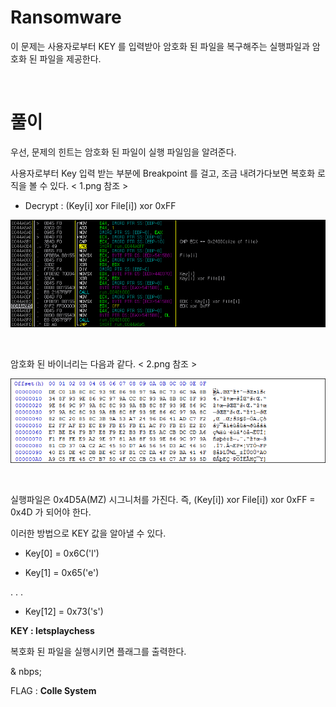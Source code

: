 
# Ransomware

이 문제는 사용자로부터 KEY 를 입력받아 암호화 된 파일을 복구해주는 실행파일과 암호화 된 파일을 제공한다.

&nbsp;
# 풀이

우선, 문제의 힌트는 암호화 된 파일이 실행 파일임을 알려준다.


사용자로부터 Key 입력 받는 부분에 Breakpoint 를 걸고, 조금 내려가다보면 복호화 로직을 볼 수 있다. < 1.png 참조 >

* Decrypt : (Key[i] xor File[i]) xor 0xFF

![텍스트](1.png)

&nbsp;

암호화 된 바이너리는 다음과 같다. < 2.png 참조 >

![텍스트](2.png)
	
&nbsp;

실행파일은 0x4D5A(MZ) 시그니처를 가진다. 즉, (Key[i]) xor File[i]) xor 0xFF = 0x4D 가 되어야 한다.

이러한 방법으로 KEY 값을 알아낼 수 있다.

* Key[0] = 0x6C('l')

* Key[1] = 0x65('e')

. . .

* Key[12] = 0x73('s')

**KEY : letsplaychess** 

복호화 된 파일을 실행시키면 플래그를 출력한다.

& nbps;

FLAG : **Colle System**